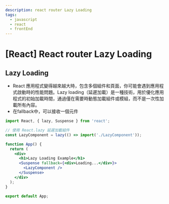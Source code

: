 ```yaml
---
description: react router Lazy Loading
tags:
  - javascript
  - react
  - frontEnd
---
```


# [React] React router Lazy Loading
## Lazy Loading
* React 應用程式變得越來越大時，包含多個組件和頁面，你可能會遇到應用程式啟動時的性能問題。Lazy loading（延遲加載）是一種技術，用於優化應用程式的初始加載時間，通過僅在需要時動態加載組件或模組，而不是一次性加載所有內容。
* 在fallback中，可以接收一個元件
```jsx
import React, { lazy, Suspense } from 'react';

// 使用 React.lazy 延遲加載組件
const LazyComponent = lazy(() => import('./LazyComponent'));

function App() {
  return (
    <div>
      <h1>Lazy Loading Example</h1>
      <Suspense fallback={<div>Loading...</div>}>
        <LazyComponent />
      </Suspense>
    </div>
  );
}

export default App;

```




